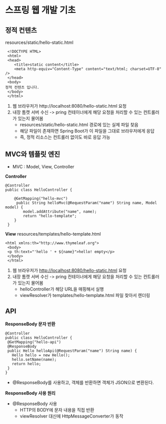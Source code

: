 # 스프링 웹 개발 기초

## 정적 컨텐츠
resources/static/hello-static.html
```
 <!DOCTYPE HTML>
 <html>
 <head>
    <title>static content</title>
    <meta http-equiv="Content-Type" content="text/html; charset=UTF-8" />
 </head>
 <body>
정적 컨텐츠 입니다.
 </body>
 </html>
```
1. 웹 브라우저가 http://localhost:8080/hello-static.html 요청
2. 내장 톰캣 서버 수신 -> pring 컨테이너에게 해당 요청을 처리할 수 있는 컨트롤러가 있는지 물어봄
   - resources/static/hello-static.html 경로에 있는 실제 파일 찾음
   - 해당 파일이 존재하면 Spring Boot가 이 파일을 그대로 브라우저에게 응답
   - 즉, 정적 리소스는 컨트롤러 없이도 바로 응답 가능
      

## MVC와 템플릿 엔진
- MVC : Model, View, Controller

**Controller**
```
@Controller
public class HelloController {

    @GetMapping("hello-mvc")
     public String helloMvc(@RequestParam("name") String name, Model model) {
        model.addAttribute("name", name);
        return "hello-template";
    }
 }
```

**View**
resources/templates/hello-template.html
```
<html xmlns:th="http://www.thymeleaf.org">
 <body>
 <p th:text="'hello ' + ${name}">hello! empty</p>
 </body>
 </html>
```
1. 웹 브라우저가 [http://localhost:8080/hello-static.html](http://localhost:8080/hello-mvc?name=spring) 요청
2. 내장 톰캣 서버 수신 -> pring 컨테이너에게 해당 요청을 처리할 수 있는 컨트롤러가 있는지 물어봄
   - helloController가 해당 URL을 매핑해서 실행
   - viewResolver가 templates/hello-template.html 파일 찾아서 렌더링

## API
**ResponseBody 문자 반환**
```
@Controller
public class HelloController {
 @GetMapping("hello-api")
 @ResponseBody
 public Hello helloApi(@RequestParam("name") String name) {
   Hello hello = new Hello();
   hello.setName(name);
   return hello;
 }
}
```
- @ResponseBody를 사용하고, 객체를 반환하면 객체가 JSON으로 변환된다.

**ResponseBody 사용 원리**
- @ResponseBody 사용
  - HTTP의 BODY에 문자 내용을 직접 반환
  - viewResolver 대신에 HttpMessageConverter가 동작
